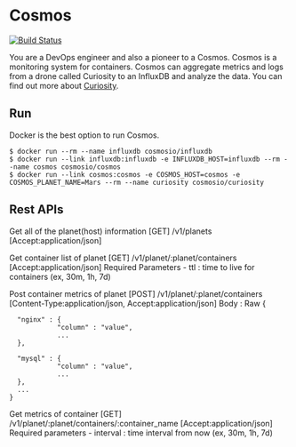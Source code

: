 # Cosmos

[![Build Status](https://travis-ci.org/cosmos-io/cosmos.svg?branch=master)](https://travis-ci.org/cosmos-io/cosmos)

You are a DevOps engineer and also a pioneer to a Cosmos. Cosmos is a monitoring system for containers. Cosmos can aggregate metrics and logs from a drone called Curiosity to an InfluxDB and analyze the data. You can find out more about [Curiosity](https://github.com/cosmos-io/curiosity).

## Run
Docker is the best option to run Cosmos.
```
$ docker run --rm --name influxdb cosmosio/influxdb
$ docker run --link influxdb:influxdb -e INFLUXDB_HOST=influxdb --rm --name cosmos cosmosio/cosmos
$ docker run --link cosmos:cosmos -e COSMOS_HOST=cosmos -e COSMOS_PLANET_NAME=Mars --rm --name curiosity cosmosio/curiosity
```

Rest APIs
---------
Get all of the planet(host) information
	[GET]  /v1/planets [Accept:application/json]


Get container list of planet
	[GET]  /v1/planet/:planet/containers [Accept:application/json]
	Required Parameters
		- ttl : time to live for containers (ex, 30m, 1h, 7d)

Post container metrics of planet
	[POST] /v1/planet/:planet/containers [Content-Type:application/json, Accept:application/json]
	Body : Raw
	{ 

	  "nginx" : {
				"column" : "value",
				...
	  },

	  "mysql" : {
	  			"column" : "value",
	  			...
	  }, 
	  ...	  
	}

Get metrics of container
	[GET] /v1/planet/:planet/containers/:container_name [Accept:application/json]
	Required parameters
		- interval : time interval from now (ex, 30m, 1h, 7d)